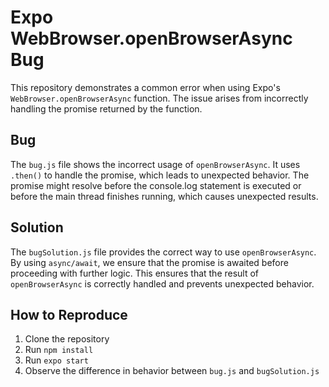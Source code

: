 # Expo WebBrowser.openBrowserAsync Bug

This repository demonstrates a common error when using Expo's `WebBrowser.openBrowserAsync` function. The issue arises from incorrectly handling the promise returned by the function.

## Bug
The `bug.js` file shows the incorrect usage of `openBrowserAsync`. It uses `.then()` to handle the promise, which leads to unexpected behavior. The promise might resolve before the console.log statement is executed or before the main thread finishes running, which causes unexpected results.

## Solution
The `bugSolution.js` file provides the correct way to use `openBrowserAsync`. By using `async/await`, we ensure that the promise is awaited before proceeding with further logic. This ensures that the result of `openBrowserAsync` is correctly handled and prevents unexpected behavior. 

## How to Reproduce
1. Clone the repository
2. Run `npm install`
3. Run `expo start`
4. Observe the difference in behavior between `bug.js` and `bugSolution.js`